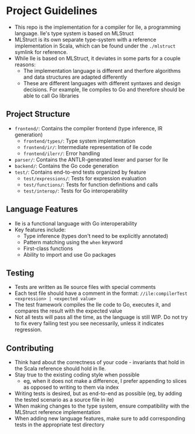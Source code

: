 # Project Guidelines

- This repo is the implementation for a compiler for Ile, a programming language. Ile's type system is based on MLStruct
- MLStruct is its own separate type-system with a reference implementation in Scala, which can be found under the `./mlstruct`
symlink for reference.
- While Ile is based on MLStruct, it deviates in some parts for a couple reasons:
  - The implementation language is different and therfore algorithms and data structures are adapted differently
  - These are different languages with different syntaxes and design decisions. For example, Ile compiles to Go and
  therefore should be able to call Go libraries


## Project Structure

- `frontend/`: Contains the compiler frontend (type inference, IR generation)
  - `frontend/types/`: Type system implementation
  - `frontend/ir/`: Intermediate representation of Ile code
  - `frontend/ilerr/`: Error handling
- `parser/`: Contains the ANTLR-generated lexer and parser for Ile
- `backend/`: Contains the Go code generation
- `test/`: Contains end-to-end tests organized by feature
  - `test/expressions/`: Tests for expression evaluation
  - `test/functions/`: Tests for function definitions and calls
  - `test/interop/`: Tests for Go interoperability


## Language Features

- Ile is a functional language with Go interoperability
- Key features include:
  - Type inference (types don't need to be explicitly annotated)
  - Pattern matching using the `when` keyword
  - First-class functions
  - Ability to import and use Go packages


## Testing

- Tests are written as Ile source files with special comments
- Each test file should have a comment in the format: `//ile:compilerTest <expression> | <expected value>`
- The test framework compiles the Ile code to Go, executes it, and compares the result with the expected value
- Not all tests will pass all the time, as the language is still WIP. Do not try to fix every failing test you see
  necessarily, unless it indicates regression.


## Contributing

- Think hard about the correctness of your code - invariants that hold in the Scala reference should hold in Ile.
- Stay true to the existing coding style when possible
  - eg, when it does not make a difference, I prefer appending to slices as opposed to writing to them via index
- Writing tests is desired, but as end-to-end as possible (eg, by adding the tested scenario as a source file in ile)
- When making changes to the type system, ensure compatibility with the MLStruct reference implementation
- When adding new language features, make sure to add corresponding tests in the appropriate test directory
